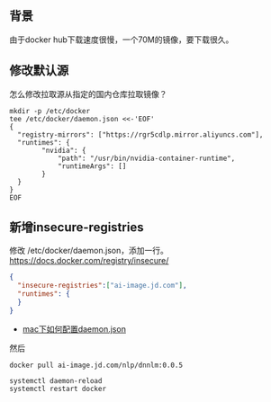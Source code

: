 

## 背景


由于docker hub下载速度很慢，一个70M的镜像，要下载很久。

## 修改默认源

怎么修改拉取源从指定的国内仓库拉取镜像？


```
mkdir -p /etc/docker
tee /etc/docker/daemon.json <<-'EOF'
{
  "registry-mirrors": ["https://rgr5cdlp.mirror.aliyuncs.com"],
  "runtimes": {
        "nvidia": {
            "path": "/usr/bin/nvidia-container-runtime",
            "runtimeArgs": []
        }
  }
}
EOF
```



## 新增insecure-registries

修改 /etc/docker/daemon.json，添加一行。
https://docs.docker.com/registry/insecure/

```json
{
  "insecure-registries":["ai-image.jd.com"],
  "runtimes": {
  }
}  
```

- [mac下如何配置daemon.json](https://stackoverflow.com/questions/32808215/where-should-i-set-the-insecure-registry-flag-on-mac-os)


然后
```
docker pull ai-image.jd.com/nlp/dnnlm:0.0.5
```







```
systemctl daemon-reload
systemctl restart docker
```
